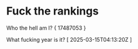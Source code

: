 # Fuck the rankings

Who the hell am I?
{ 17487053 }

What fucking year is it?
[ 2025-03-15T04:13:20Z ]
